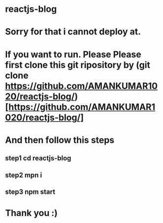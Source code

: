 # reactjs-blog 

# Sorry for that i cannot deploy at.

# If you want to run. Please Please first clone this git ripository by (git clone https://github.com/AMANKUMAR1020/reactjs-blog/)[https://github.com/AMANKUMAR1020/reactjs-blog/]

# And then follow this steps 
## step1 cd reactjs-blog
## step2 mpn i
## step3 npm start

# Thank you :)
